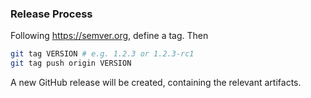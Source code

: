 ### Release Process

Following https://semver.org, define a tag. Then

```sh
git tag VERSION # e.g. 1.2.3 or 1.2.3-rc1
git tag push origin VERSION
```

A new GitHub release will be created, containing the relevant artifacts.
